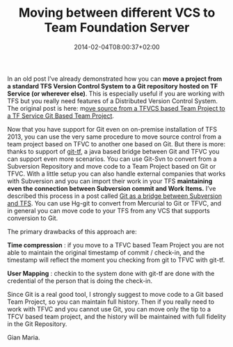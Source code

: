 ﻿---
title: "Moving between different VCS to Team Foundation Server"
description: ""
date: 2014-02-04T08:00:37+02:00
draft: false
tags: [Git]
categories: [Team Foundation Server]
---
In an old post I’ve already demonstrated how you can  **move a project from a standard TFS Version Control System to a Git repository hosted on TF Service (or wherever else)**. This is especially useful if you are working with TFS but you really need features of a Distributed Version Control System. The original post is here: m[ove source from a TFVCS based Team Project to a TF Service Git Based Team Project](http://www.codewrecks.com/blog/index.php/2013/01/31/move-a-tfservice-source-control-to-tf-service-git-based-team-project/).

Now that you have support for Git even on on-premise installation of TFS 2013, you can use the very same procedure to move source control from a team project based on TFVC to another one based on Git. But there is more: thanks to support of [git-tf](http://www.microsoft.com/en-us/download/details.aspx?id=30474), a java based bridge between Git and TFVC you can support even more scenarios. You can use Git-Svn to convert from a Subversion Repository and move code to a Team Project based on Git or TFVC. With a little setup you can also handle external companies that works with Subversion and you can import their work in your TFS  **maintaining even the connection between Subversion commit and Work Items.** I’ve described this process in a post called [Git as a bridge between Subversion and TFS](http://www.codewrecks.com/blog/index.php/2014/01/01/git-as-a-bridge-between-subversion-and-tfs/). You can use Hg-git to convert from Mercurial to Git or TFVC, and in general you can move code to your TFS from any VCS that supports conversion to Git.

The primary drawbacks of this approach are:

 **Time compression** : if you move to a TFVC based Team Project you are not able to maintain the original timestamp of commit / check-in, and the timestamp will reflect the moment you checking from git to TFVC with git-tf.

 **User Mapping** : checkin to the system done with git-tf are done with the credential of the person that is doing the check-in.

Since Git is a real good tool, I strongly suggest to move code to a Git based Team Project, so you can maintain full history. Then if you really need to work with TFVC and you cannot use Git, you can move only the tip to a TFCV based team project, and the history will be maintained with full fidelity in the Git Repository.

Gian Maria.
